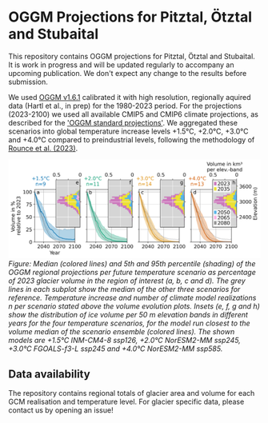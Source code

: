 # OGGM Projections for Pitztal, Ötztal and Stubaital

This repository contains OGGM projections for Pitztal, Ötztal and Stubaital. It is work in progress and will be updated regularly to accompany an upcoming publication. We don't expect any change to the results before submission.

We used [OGGM v1.6.1](https://zenodo.org/badge/latestdoi/43965645) calibrated it with high resolution, regionally aquired data (Hartl et al., in prep) for the 1980-2023 period. For the projections (2023-2100) we used all available CMIP5 and CMIP6 climate projections, as described for the ['OGGM standard projections'](https://github.com/OGGM/oggm-standard-projections-csv-files). We aggregated these scenarios into global temperature increase levels +1.5°C, +2.0°C, +3.0°C and +4.0°C compared to preindustrial levels, following the methodology of [Rounce et al. (2023)](https://doi.org/10.1126/science.abo1324).

![Volume Evolution](_static/volume_evolution_and_elevation.png)
_Figure: Median (colored lines) and 5th and 95th percentile (shading) of the OGGM regional projections per future temperature scenario as percentage of 2023 glacier volume in the region of interest (a, b, c and d). The grey lines in each subplot show the median of the other three scenarios for reference. Temperature increase and number of climate model realizations n per scenario stated above the volume evolution plots. Insets (e, f, g and h) show the distribution of ice volume per 50 m elevation bands in different years for the four temperature scenarios, for the model run closest to the volume median of the scenario ensemble (colored lines). The shown models are +1.5°C INM-CM4-8 ssp126, +2.0°C NorESM2-MM ssp245, +3.0°C FGOALS-f3-L ssp245 and +4.0°C NorESM2-MM ssp585._

## Data availability

The repository contains regional totals of glacier area and volume for each GCM realisation and temperature level. For glacier specific data, please contact us by opening an issue!
